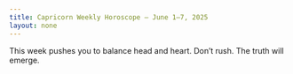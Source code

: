 ```yaml
---
title: Capricorn Weekly Horoscope – June 1–7, 2025
layout: none
---
```


This week pushes you to balance head and heart. Don’t rush. The truth will emerge.
